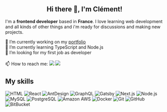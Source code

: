 <h2 align="center">Hi there 👋, I'm Clément!</h2>

I'm a __frontend developer__ based in __France__. I love learning web development and all kinds of other things and i'm ready for discussions and making new projects.

🔭 I’m currently working on my <a href="https://clementgax.github.io/">portfolio</a>  
🌱 I’m currently learning TypeScript and Node.js  
👯 I’m looking for my first job as developer    
</br>
📫 How to reach me: 
<a href="mailto:clement.gax@gmail.com"><img src="https://img.shields.io/badge/Mail-white?&logo=gmail&logoColor=red"/></a> 
<a href="https://linkedin.com/in/clementgaxotte/"><img src="https://img.shields.io/badge/Linkedin-blue?&logo=linkedin&logoColor=white"/></a> 

<h2>My skills</h2> 



![HTML](https://img.shields.io/badge/HTML-orange?&logo=HTML&logoColor=white)
![React](https://img.shields.io/badge/-React-61DAFB?style=flat-square&logo=react&logoColor=black)
![AntDesign](https://img.shields.io/badge/-Ant_Design-0170FE?style=flat-square&logo=ant-design)
![GraphQL](https://img.shields.io/badge/-GraphQL-E10098?style=flat-square&logo=graphql)
![Gatsby](https://img.shields.io/badge/-Gatsby-663399?style=flat-square&logo=gatsby)
![Next.js](https://img.shields.io/badge/-Next.js-000000?style=flat-square&logo=next.js)
![Node.js](https://img.shields.io/badge/-Node.js-black?style=flat-square&logo=Node.js)
![MySQL](https://img.shields.io/badge/MySQL-00000F?style=flat-square&logo=mysql&logoColor=white)
![PostgreSQL](https://img.shields.io/badge/PostgreSQL-336791?style=flat-square&logo=postgresql&logoColor=white)
![Amazon AWS](https://img.shields.io/badge/Amazon%20AWS-232F3E?style=flat-square&logo=amazon-aws)
![Docker](https://img.shields.io/badge/-Docker-black?style=flat-square&logo=docker)
![Git](https://img.shields.io/badge/-Git-black?style=flat-square&logo=git)
![GitHub](https://img.shields.io/badge/-GitHub-181717?style=flat-square&logo=github)
![BitBucket](https://img.shields.io/badge/-Bitbucket-0052CC?style=flat-square&logo=bitbucket)
